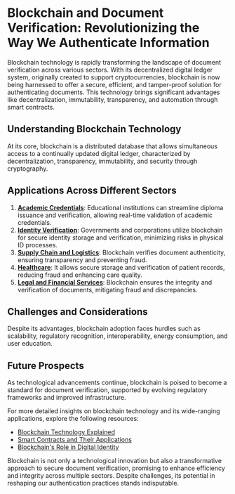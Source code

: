 # Blockchain and Document Verification: Revolutionizing the Way We Authenticate Information

Blockchain technology is rapidly transforming the landscape of document verification across various sectors. With its decentralized digital ledger system, originally created to support cryptocurrencies, blockchain is now being harnessed to offer a secure, efficient, and tamper-proof solution for authenticating documents. This technology brings significant advantages like decentralization, immutability, transparency, and automation through smart contracts.

## Understanding Blockchain Technology

At its core, blockchain is a distributed database that allows simultaneous access to a continually updated digital ledger, characterized by decentralization, transparency, immutability, and security through cryptography. 

## Applications Across Different Sectors

1. **[Academic Credentials](https://en.wikipedia.org/wiki/Blockchain_in_education)**: Educational institutions can streamline diploma issuance and verification, allowing real-time validation of academic credentials.
2. **[Identity Verification](https://en.wikipedia.org/wiki/Digital_identity)**: Governments and corporations utilize blockchain for secure identity storage and verification, minimizing risks in physical ID processes.
3. **[Supply Chain and Logistics](https://en.wikipedia.org/wiki/Supply_chain_blockchain)**: Blockchain verifies document authenticity, ensuring transparency and preventing fraud.
4. **[Healthcare](https://en.wikipedia.org/wiki/Blockchain_in_healthcare)**: It allows secure storage and verification of patient records, reducing fraud and enhancing care quality.
5. **[Legal and Financial Services](https://en.wikipedia.org/wiki/Smart_contract)**: Blockchain ensures the integrity and verification of documents, mitigating fraud and discrepancies.

## Challenges and Considerations

Despite its advantages, blockchain adoption faces hurdles such as scalability, regulatory recognition, interoperability, energy consumption, and user education.

## Future Prospects

As technological advancements continue, blockchain is poised to become a standard for document verification, supported by evolving regulatory frameworks and improved infrastructure.

For more detailed insights on blockchain technology and its wide-ranging applications, explore the following resources:

- [Blockchain Technology Explained](https://en.wikipedia.org/wiki/Blockchain)
- [Smart Contracts and Their Applications](https://en.wikipedia.org/wiki/Smart_contract)
- [Blockchain's Role in Digital Identity](https://en.wikipedia.org/wiki/Digital_identity_verification)

Blockchain is not only a technological innovation but also a transformative approach to secure document verification, promising to enhance efficiency and integrity across multiple sectors. Despite challenges, its potential in reshaping our authentication practices stands indisputable.